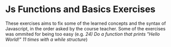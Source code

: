 # Js Functions and Basics Exercises

These exercises aims to fix some of the learned concepts and the syntax of Javascript, in the order asked by the course teacher. Some of the exercises was ommited for being too easy (e.g. *24) Do a function that prints "Hello World!" 11 times with a while structure*)
